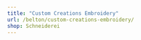 ```yaml
---
title: "Custom Creations Embroidery"
url: /belton/custom-creations-embroidery/
shop: Schneiderei
---
```

